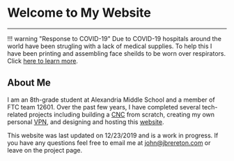 # Welcome to My Website
---
!!! warning "Response to COVID-19"
    Due to COVID-19 hospitals around the world have been strugling with a lack of medical supplies.  To help this I have been printing and assembling face sheilds to be worn over respirators.  Click [here to learn more](Projects/COVID-19.md).
## About Me
I am an 8th-grade student at Alexandria Middle School and a member of FTC team 12601.  Over the past few years, I have completed several tech-related projects including building a [CNC](Projects/CNC.md) from scratch, creating my own personal [VPN](Projects/Pi-VPN), and designing and hosting this [website](Projects/Website.md).

This website was last updated on 12/23/2019 and is a work in progress.  If you have any questions feel free to email me at [john@jbrereton.com](mailto:john@jbrereton.com) or leave on the project page.